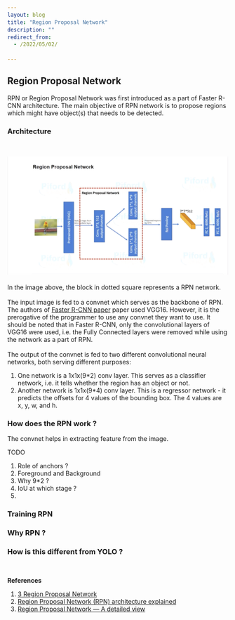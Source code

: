 ```yaml
---
layout: blog
title: "Region Proposal Network"
description: ""
redirect_from:
  - /2022/05/02/

---
```


## Region Proposal Network

RPN or Region Proposal Network was first introduced as a part of Faster R-CNN architecture. The main objective of RPN network is to propose regions which might have object(s) that needs to be detected.

### Architecture
<br>

![RPN Architecture](/assets/imgs/rpn_archi.png "Credits: Code With Aarohi") <br>
<br>
In the image above, the block in dotted square represents a RPN network.
<br> <br>
The input image is fed to a convnet which serves as the backbone of RPN. The authors of [Faster R-CNN paper](link) paper used VGG16. However, it is the prerogative of the programmer to use any convnet they want to use. It should be noted that in Faster R-CNN, only the convolutional layers of VGG16 were used, i.e. the Fully Connected layers were removed while using the network as a part of RPN. <br> <br>
The output of the convnet is fed to two different convolutional neural networks, both serving different purposes:

1. One network is a 1x1x(9*2) conv layer. This serves as a classifier network, i.e. it tells whether the region has an object or not.
2. Another network is 1x1x(9*4) conv layer. This is a regressor network - it predicts the offsets for 4 values of the bounding box. The 4 values are x, y, w, and h. 

### How does the RPN work ?
The convnet helps in extracting feature from the image.

TODO <br>
1. Role of anchors ? 
2. Foreground and Background
3. Why 9*2 ?
4. IoU at which stage ? 
5. 

### Training RPN


### Why RPN ?

### How is this different from YOLO ? 
<br>

**References**

1. [3 Region Proposal Network](https://www.youtube.com/watch?v=if1tzf1p0gA)
2. [Region Proposal Network (RPN) architecture explained](https://towardsmachinelearning.org/region-proposal-network/)
3. [Region Proposal Network — A detailed view](https://towardsdatascience.com/region-proposal-network-a-detailed-view-1305c7875853)